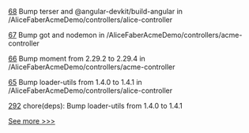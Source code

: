 
[68](https://github.com/hyperledger/aries-acapy-controllers/pull/68) Bump terser and @angular-devkit/build-angular in /AliceFaberAcmeDemo/controllers/alice-controller

[67](https://github.com/hyperledger/aries-acapy-controllers/pull/67) Bump got and nodemon in /AliceFaberAcmeDemo/controllers/acme-controller

[66](https://github.com/hyperledger/aries-acapy-controllers/pull/66) Bump moment from 2.29.2 to 2.29.4 in /AliceFaberAcmeDemo/controllers/acme-controller

[65](https://github.com/hyperledger/aries-acapy-controllers/pull/65) Bump loader-utils from 1.4.0 to 1.4.1 in /AliceFaberAcmeDemo/controllers/alice-controller

[292](https://github.com/hyperledger/aries-toolbox/pull/292) chore(deps): Bump loader-utils from 1.4.0 to 1.4.1


[See more >>>](https://start-here.hyperledger.org/pull-requests)
